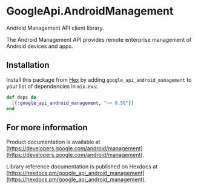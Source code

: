 # GoogleApi.AndroidManagement

Android Management API client library.

The Android Management API provides remote enterprise management of Android devices and apps.

## Installation

Install this package from [Hex](https://hex.pm) by adding
`google_api_android_management` to your list of dependencies in `mix.exs`:

```elixir
def deps do
  [{:google_api_android_management, "~> 0.50"}]
end
```

## For more information

Product documentation is available at [https://developers.google.com/android/management](https://developers.google.com/android/management).

Library reference documentation is published on Hexdocs at
[https://hexdocs.pm/google_api_android_management](https://hexdocs.pm/google_api_android_management).
